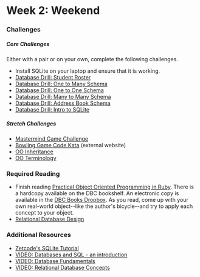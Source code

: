 # Week 2:  Weekend

### Challenges
##### Core Challenges
Either with a pair or on your own, complete the following challenges.
- Install SQLite on your laptop and ensure that it is working.
- [Database Drill: Student Roster](../../../../database-drill-student-roster-challenge)
- [Database Drill: One to Many Schema](../../../../database-drill-one-to-many-schema-challenge)
- [Database Drill: One to One Schema](../../../../database-drill-one-to-one-schema-challenge)
- [Database Drill: Many to Many Schema](../../../../database-drill-many-to-many-schema-challenge)
- [Database Drill: Address Book Schema](../../../../db-drill-address-book-schema-challenge)
- [Database Drill: Intro to SQLite](../../../../database-drill-intro-to-sqlite-challenge)

##### Stretch Challenges
- [Mastermind Game Challenge](../../../../mastermind-challenge)
- [Bowling Game Code Kata](http://www.codingdojo.org/cgi-bin/index.pl?KataBowling) (external website)
- [OO Inheritance](../../../../p5-oo-inheritance-challenge)
- [OO Terminology](../../../../p6-oo-terminology-challenge)


### Required Reading
- Finish reading [Practical Object Oriented Programming in Ruby](https://www.dropbox.com/s/82gx9sf00vmonad/Practical%20Object%20Oriented%20Design%20in%20Ruby.pdf).  There is a hardcopy available on the DBC bookshelf.  An electronic copy is available in the [DBC Books Dropbox](https://www.dropbox.com/sh/cyje5e6cfk708al/USop5LBSQA).  As you read, come up with your own real-world object--like the author's bicycle--and try to apply each concept to your object.
- [Relational Database Design](http://www.ntu.edu.sg/home/ehchua/programming/sql/Relational_Database_Design.html)


### Additional Resources
- [Zetcode's SQLite Tutorial](http://zetcode.com/db/sqlite/)
- [VIDEO: Databases and SQL - an introduction](http://www.youtube.com/watch?v=SVV7HjKmFY4)
- [VIDEO: Database Fundamentals](http://www.youtube.com/watch?v=xNJZYX6tpWU)
- [VIDEO: Relational Database Concepts](https://www.youtube.com/watch?v=NvrpuBAMddw)
